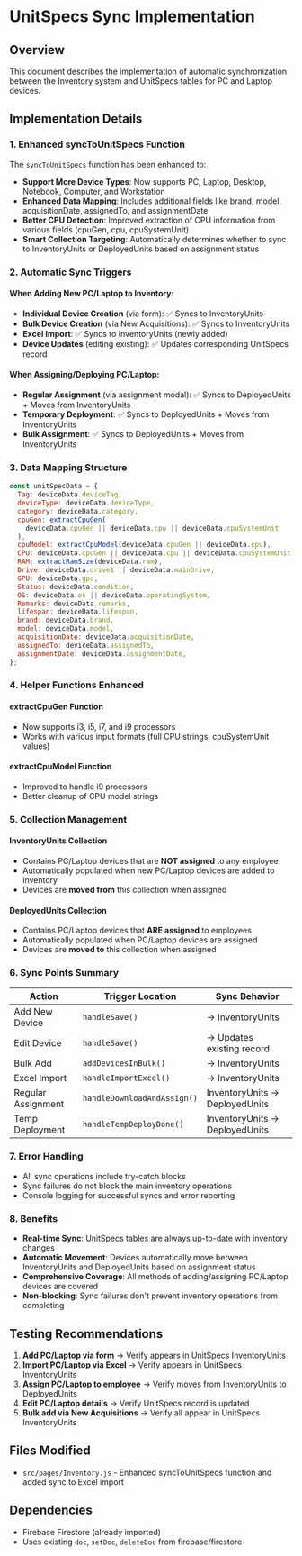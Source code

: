# UnitSpecs Sync Implementation

## Overview

This document describes the implementation of automatic synchronization between the Inventory system and UnitSpecs tables for PC and Laptop devices.

## Implementation Details

### 1. Enhanced syncToUnitSpecs Function

The `syncToUnitSpecs` function has been enhanced to:

- **Support More Device Types**: Now supports PC, Laptop, Desktop, Notebook, Computer, and Workstation
- **Enhanced Data Mapping**: Includes additional fields like brand, model, acquisitionDate, assignedTo, and assignmentDate
- **Better CPU Detection**: Improved extraction of CPU information from various fields (cpuGen, cpu, cpuSystemUnit)
- **Smart Collection Targeting**: Automatically determines whether to sync to InventoryUnits or DeployedUnits based on assignment status

### 2. Automatic Sync Triggers

#### When Adding New PC/Laptop to Inventory:

- **Individual Device Creation** (via form): ✅ Syncs to InventoryUnits
- **Bulk Device Creation** (via New Acquisitions): ✅ Syncs to InventoryUnits
- **Excel Import**: ✅ Syncs to InventoryUnits (newly added)
- **Device Updates** (editing existing): ✅ Updates corresponding UnitSpecs record

#### When Assigning/Deploying PC/Laptop:

- **Regular Assignment** (via assignment modal): ✅ Syncs to DeployedUnits + Moves from InventoryUnits
- **Temporary Deployment**: ✅ Syncs to DeployedUnits + Moves from InventoryUnits
- **Bulk Assignment**: ✅ Syncs to DeployedUnits + Moves from InventoryUnits

### 3. Data Mapping Structure

```javascript
const unitSpecData = {
  Tag: deviceData.deviceTag,
  deviceType: deviceData.deviceType,
  category: deviceData.category,
  cpuGen: extractCpuGen(
    deviceData.cpuGen || deviceData.cpu || deviceData.cpuSystemUnit
  ),
  cpuModel: extractCpuModel(deviceData.cpuGen || deviceData.cpu),
  CPU: deviceData.cpuGen || deviceData.cpu || deviceData.cpuSystemUnit,
  RAM: extractRamSize(deviceData.ram),
  Drive: deviceData.drive1 || deviceData.mainDrive,
  GPU: deviceData.gpu,
  Status: deviceData.condition,
  OS: deviceData.os || deviceData.operatingSystem,
  Remarks: deviceData.remarks,
  lifespan: deviceData.lifespan,
  brand: deviceData.brand,
  model: deviceData.model,
  acquisitionDate: deviceData.acquisitionDate,
  assignedTo: deviceData.assignedTo,
  assignmentDate: deviceData.assignmentDate,
};
```

### 4. Helper Functions Enhanced

#### extractCpuGen Function

- Now supports i3, i5, i7, and i9 processors
- Works with various input formats (full CPU strings, cpuSystemUnit values)

#### extractCpuModel Function

- Improved to handle i9 processors
- Better cleanup of CPU model strings

### 5. Collection Management

#### InventoryUnits Collection

- Contains PC/Laptop devices that are **NOT assigned** to any employee
- Automatically populated when new PC/Laptop devices are added to inventory
- Devices are **moved from** this collection when assigned

#### DeployedUnits Collection

- Contains PC/Laptop devices that **ARE assigned** to employees
- Automatically populated when PC/Laptop devices are assigned
- Devices are **moved to** this collection when assigned

### 6. Sync Points Summary

| Action             | Trigger Location            | Sync Behavior                  |
| ------------------ | --------------------------- | ------------------------------ |
| Add New Device     | `handleSave()`              | → InventoryUnits               |
| Edit Device        | `handleSave()`              | → Updates existing record      |
| Bulk Add           | `addDevicesInBulk()`        | → InventoryUnits               |
| Excel Import       | `handleImportExcel()`       | → InventoryUnits               |
| Regular Assignment | `handleDownloadAndAssign()` | InventoryUnits → DeployedUnits |
| Temp Deployment    | `handleTempDeployDone()`    | InventoryUnits → DeployedUnits |

### 7. Error Handling

- All sync operations include try-catch blocks
- Sync failures do not block the main inventory operations
- Console logging for successful syncs and error reporting

### 8. Benefits

- **Real-time Sync**: UnitSpecs tables are always up-to-date with inventory changes
- **Automatic Movement**: Devices automatically move between InventoryUnits and DeployedUnits based on assignment status
- **Comprehensive Coverage**: All methods of adding/assigning PC/Laptop devices are covered
- **Non-blocking**: Sync failures don't prevent inventory operations from completing

## Testing Recommendations

1. **Add PC/Laptop via form** → Verify appears in UnitSpecs InventoryUnits
2. **Import PC/Laptop via Excel** → Verify appears in UnitSpecs InventoryUnits
3. **Assign PC/Laptop to employee** → Verify moves from InventoryUnits to DeployedUnits
4. **Edit PC/Laptop details** → Verify UnitSpecs record is updated
5. **Bulk add via New Acquisitions** → Verify all appear in UnitSpecs InventoryUnits

## Files Modified

- `src/pages/Inventory.js` - Enhanced syncToUnitSpecs function and added sync to Excel import

## Dependencies

- Firebase Firestore (already imported)
- Uses existing `doc`, `setDoc`, `deleteDoc` from firebase/firestore
